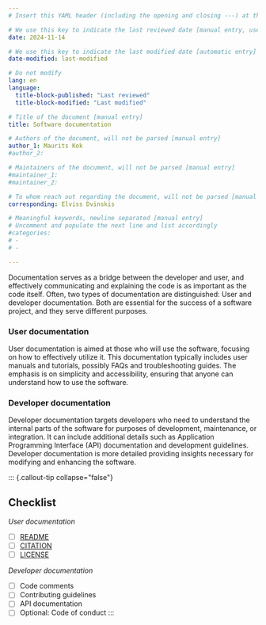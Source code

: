 ```yaml
---
# Insert this YAML header (including the opening and closing ---) at the beginning of the document and fill it out accordingly

# We use this key to indicate the last reviewed date [manual entry, use YYYY-MM-dd]
date: 2024-11-14

# We use this key to indicate the last modified date [automatic entry]
date-modified: last-modified

# Do not modify
lang: en
language: 
  title-block-published: "Last reviewed"
  title-block-modified: "Last modified"

# Title of the document [manual entry]
title: Software documentation

# Authors of the document, will not be parsed [manual entry]
author_1: Maurits Kok
#author_2: 

# Maintainers of the document, will not be parsed [manual entry]
#maintainer_1:
#maintainer_2:

# To whom reach out regarding the document, will not be parsed [manual entry]
corresponding: Elviss Dvinskis

# Meaningful keywords, newline separated [manual entry]
# Uncomment and populate the next line and list accordingly
#categories: 
# - 
# - 

---
```


Documentation serves as a bridge between the developer and user, and effectively communicating and explaining the code is as important as the code itself. Often, two types of documentation are distinguished: User and developer documentation. Both are essential for the success of a software project, and they serve different purposes.

### User documentation
User documentation is aimed at those who will use the software, focusing on how to effectively utilize it. This documentation typically includes user manuals and tutorials, possibly FAQs and troubleshooting guides. The emphasis is on simplicity and accessibility, ensuring that anyone can understand how to use the software.


### Developer documentation
Developer documentation targets developers who need to understand the internal parts of the software for purposes of development, maintenance, or integration. It can include additional details such as Application Programming Interface (API) documentation and development guidelines. Developer documentation is more detailed providing insights necessary for modifying and enhancing the software.

::: {.callout-tip collapse="false"}
## **Checklist**

*User documentation*

- [ ] [README](readme.md)
- [ ] [CITATION](citation.md)
- [ ] [LICENSE](license.md)

*Developer documentation*

- [ ] Code comments
- [ ] Contributing guidelines
- [ ] API documentation
- [ ] Optional: Code of conduct
:::